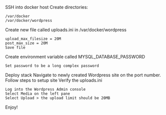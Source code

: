 SSH into docker host
Create directories:

    /var/docker
    /var/docker/wordpress

Create new file called uploads.ini in /var/docker/wordpress

    upload_max_filesize = 20M
    post_max_size = 20M
    Save file



Create environment variable called MYSQL_DATABASE_PASSWORD

    Set password to be a long complex password

Deploy stack
Navigate to newly created Wordpress site on the port number.
Follow steps to setup site
Verify the uploads.ini

    Log into the Wordpress Admin console
    Select Media on the left pane
    Select Upload > the upload limit should be 20MB

Enjoy!
